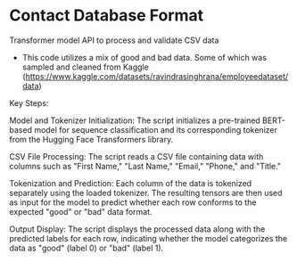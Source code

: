 # Contact Database Format
Transformer model API to process and validate CSV data
* This code utilizes a mix of good and bad data. Some of which was sampled and cleaned from Kaggle (https://www.kaggle.com/datasets/ravindrasinghrana/employeedataset/data)

Key Steps:

Model and Tokenizer Initialization:
The script initializes a pre-trained BERT-based model for sequence classification and its corresponding tokenizer from the Hugging Face Transformers library.

CSV File Processing:
The script reads a CSV file containing data with columns such as "First Name," "Last Name," "Email," "Phone," and "Title."

Tokenization and Prediction:
Each column of the data is tokenized separately using the loaded tokenizer. The resulting tensors are then used as input for the model to predict whether each row conforms to the expected "good" or "bad" data format.

Output Display:
The script displays the processed data along with the predicted labels for each row, indicating whether the model categorizes the data as "good" (label 0) or "bad" (label 1).
